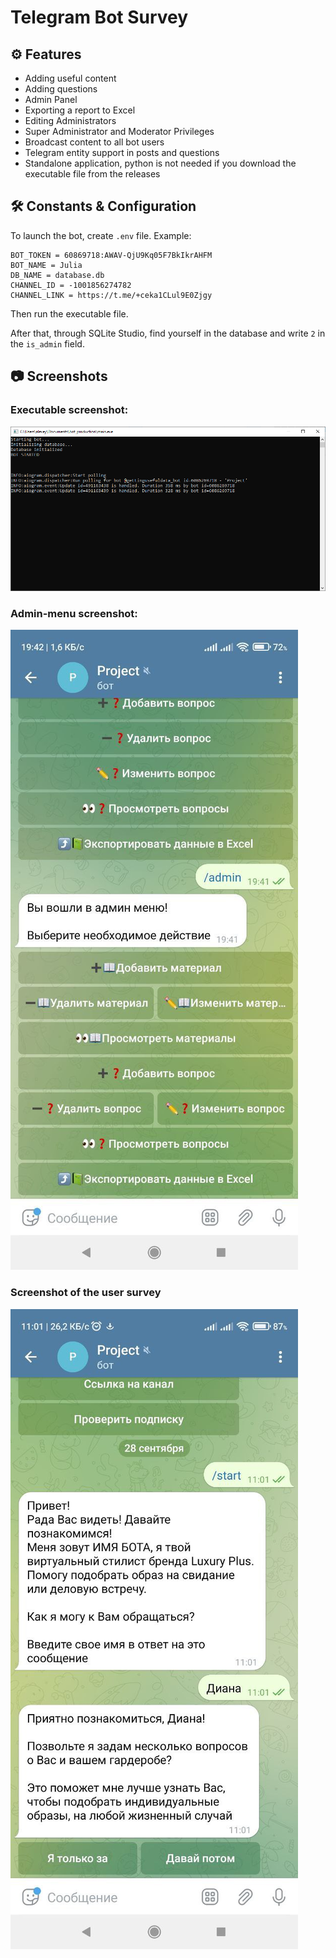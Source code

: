 # Telegram Bot Survey

## ⚙️ Features

- Adding useful content
- Adding questions
- Admin Panel
- Exporting a report to Excel
- Editing Administrators
- Super Administrator and Moderator Privileges
- Broadcast content to all bot users
- Telegram entity support in posts and questions
- Standalone application, python is not needed if you download the executable file from the releases

## 🛠️ Constants & Configuration

To launch the bot, create `.env` file.
Example:
```
BOT_TOKEN = 60869718:AWAV-QjU9Kq05F7BkIkrAHFM
BOT_NAME = Julia
DB_NAME = database.db
CHANNEL_ID = -1001856274782
CHANNEL_LINK = https://t.me/+ceka1CLul9E0Zjgy
```

Then run the executable file.

After that, through SQLite Studio, find yourself in the database and write `2` in the `is_admin` field.

## 📷 Screenshots
### Executable screenshot:
![Exec](https://github.com/LehaSex/Telegram_Bot_Survey/blob/main/1screen.png?raw=true "Exec")

### Admin-menu screenshot:
![Admin](https://github.com/LehaSex/Telegram_Bot_Survey/blob/main/2screen.png?raw=true "Admin")

### Screenshot of the user survey
![Survey](https://github.com/LehaSex/Telegram_Bot_Survey/blob/main/3screen.png?raw=true "Survey")

